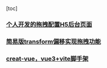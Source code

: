 [toc]

### [个人开发的拖拽配置H5后台页面](https://juejin.cn/post/6990000320822657031)

### [简易版transform偏移实现拖拽功能](https://juejin.cn/post/7019207342117879816)

### [creat-vue，vue3+vite脚手架](https://juejin.cn/post/7018344866811740173)